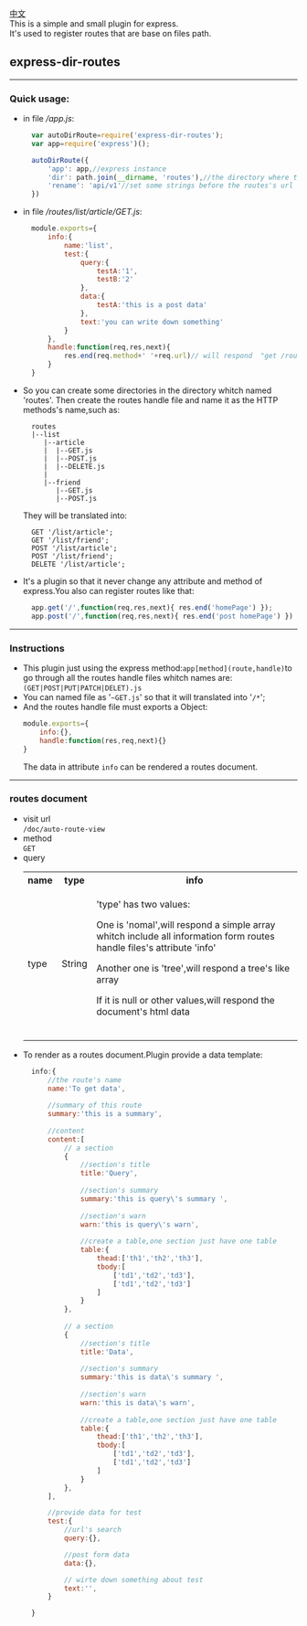 [中文](./README_zh.md)  
This is a simple and small plugin for express.  
It's used to register routes that are base on files path. 

## express-dir-routes
---
### Quick usage:
* in file */app.js*:
  ```javascript
    var autoDirRoute=require('express-dir-routes');
    var app=require('express')();

    autoDirRoute({
        'app': app,//express instance 
        'dir': path.join(__dirname, 'routes'),//the directory where the routes file is
        'rename': 'api/v1'//set some strings before the routes's url
    })
  ```
  
* in file */routes/list/article/GET.js*:
  ```javascript
    module.exports={
        info:{
            name:'list',
            test:{
                query:{
                    testA:'1',
                    testB:'2'
                },
                data:{
                    testA:'this is a post data'
                },
                text:'you can write down something'
            }
        },
        handle:function(req,res,next){
            res.end(req.method+' '+req.url)// will respond  "get /routes/list/article"
        }
    }
  ```

* So you can create some directories in the directory whitch named 'routes'.
Then create the routes handle file and name it as the HTTP methods's name,such as:
  ```
    routes
    |--list
       |--article
       |  |--GET.js
       |  |--POST.js
       |  |--DELETE.js
       |  
       |--friend
          |--GET.js
          |--POST.js
  ```
  They will be translated into:
  ```http
    GET '/list/article';
    GET '/list/friend';
    POST '/list/article';
    POST '/list/friend';
    DELETE '/list/article';
  ```

* It's a plugin so that it never change any attribute and method of express.You also can register routes like that:
  ```javascript
    app.get('/',function(req,res,next){ res.end('homePage') }); 
    app.post('/',function(req,res,next){ res.end('post homePage') }) 
  ```

---
### Instructions
* This plugin just using the express method:`app[method](route,handle)`to go through all the routes handle files whitch names are:`(GET|POST|PUT|PATCH|DELET).js`
* You can named file as '`~GET.js`' so that it will translated into '`/*`';
* And the routes handle file must exports a Object:
  ```javascript
  module.exports={
      info:{},
      handle:function(res,req,next){}
  }
  ``` 
  The data in attribute `info` can be rendered a routes document.

---
###  routes document
* visit url  
`/doc/auto-route-view`
* method  
`GET`
* query<table>
        <tr><th>name</th><th>type</th><th>info</th></tr>
        <tr><td>type</td><td>String</td><td>
            <p>'type' has two values:</p>
            <p>One is 'nomal',will respond a simple array whitch include all information form routes handle files's attribute 'info'</p>
            <p>Another one is 'tree',will respond a tree's like array</p>
            <p>If it is null or other values,will respond the document's html data</p>    
        </td></tr>
  </table>
* To render as a routes document.Plugin provide a data template:
  ```javascript
    info:{
        //the route's name
        name:'To get data',
        
        //summary of this route
        summary:'this is a summary',
        
        //content
        content:[
            // a section
            {
                //section's title
                title:'Query',
                
                //section's summary
                summary:'this is query\'s summary ',
                
                //section's warn
                warn:'this is query\'s warn',
                
                //create a table,one section just have one table
                table:{
                    thead:['th1','th2','th3'],
                    tbody:[
                        ['td1','td2','td3'],
                        ['td1','td2','td3']
                    ]
                }
            },
            
            // a section
            {
                //section's title
                title:'Data',
                
                //section's summary
                summary:'this is data\'s summary ',
                
                //section's warn
                warn:'this is data\'s warn',
                
                //create a table,one section just have one table
                table:{
                    thead:['th1','th2','th3'],
                    tbody:[
                        ['td1','td2','td3'],
                        ['td1','td2','td3']
                    ]
                }
            },
        ],

        //provide data for test
        test:{
            //url's search
            query:{},

            //post form data
            data:{},

            // wirte down something about test 
            text:'',
        }

    }
  ```
